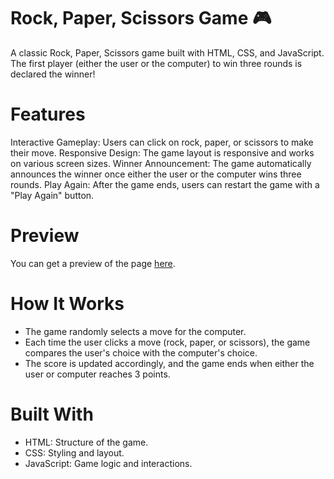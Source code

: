 # Rock, Paper, Scissors Game 🎮

A classic Rock, Paper, Scissors game built with HTML, CSS, and JavaScript. The first player (either the user or the computer) to win three rounds is declared the winner!

# Features

Interactive Gameplay: Users can click on rock, paper, or scissors to make their move.
Responsive Design: The game layout is responsive and works on various screen sizes.
Winner Announcement: The game automatically announces the winner once either the user or the computer wins three rounds.
Play Again: After the game ends, users can restart the game with a "Play Again" button.

# Preview

You can get a preview of the page [here](https://brunacaricio.github.io/rock-paper-scissors-js/).

# How It Works

- The game randomly selects a move for the computer.
- Each time the user clicks a move (rock, paper, or scissors), the game compares the user's choice with the computer's choice.
- The score is updated accordingly, and the game ends when either the user or computer reaches 3 points.

# Built With
- HTML: Structure of the game.
- CSS: Styling and layout.
- JavaScript: Game logic and interactions.

